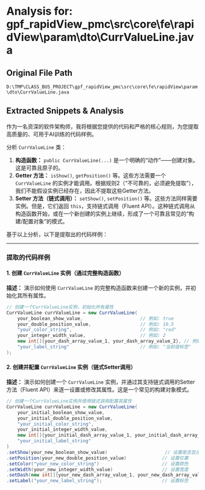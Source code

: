 # Analysis for: gpf_rapidView_pmc\src\core\fe\rapidView\param\dto\CurrValueLine.java

## Original File Path
`D:\TMP\CLASS_BUS_PROJECT\gpf_rapidView_pmc\src\core\fe\rapidView\param\dto\CurrValueLine.java`

## Extracted Snippets & Analysis
作为一名资深的软件架构师，我将根据您提供的代码和严格的核心规则，为您提取高质量的、可用于AI训练的代码样例。

分析 `CurrValueLine` 类：

1.  **构造函数：** `public CurrValueLine(...)` 是一个明确的“动作”——创建对象。这是可靠且原子的。
2.  **Getter 方法：** `isShow()`, `getPosition()` 等。这些方法需要一个 `CurrValueLine` 的实例才能调用。根据规则2（“不可靠的，必须避免提取”），我们不能假设实例已经存在，因此不提取这些Getter方法。
3.  **Setter 方法（链式调用）：** `setShow()`, `setPosition()` 等。这些方法同样需要实例。但是，它们返回 `this`，支持链式调用（Fluent API）。这种链式调用从构造函数开始，或在一个新创建的实例上继续，形成了一个可靠且常见的“构建/配置对象”的模式。

基于以上分析，以下是提取出的代码样例：

---

### 提取的代码样例

#### 1. 创建 `CurrValueLine` 实例（通过完整构造函数）

**描述：** 演示如何使用 `CurrValueLine` 的完整构造函数来创建一个新的实例，并初始化其所有属性。

```java
// 创建一个CurrValueLine实例，初始化所有属性
CurrValueLine currValueLine = new CurrValueLine(
    your_boolean_show_value,                     // 例如: true
    your_double_position_value,                  // 例如: 10.5
    "your_color_string",                         // 例如: "red"
    your_integer_width_value,                    // 例如: 2
    new int[]{your_dash_array_value_1, your_dash_array_value_2}, // 例如: new int[]{1, 2}
    "your_label_string"                          // 例如: "当前值标签"
);
```

#### 2. 创建并配置 `CurrValueLine` 实例（链式Setter调用）

**描述：** 演示如何创建一个 `CurrValueLine` 实例，并通过其支持链式调用的Setter方法（Fluent API）来逐一设置或修改其属性。这是一个常见的构建对象模式。

```java
// 创建一个CurrValueLine实例并使用链式调用配置其属性
CurrValueLine currValueLine = new CurrValueLine(
    your_initial_boolean_show_value,
    your_initial_double_position_value,
    "your_initial_color_string",
    your_initial_integer_width_value,
    new int[]{your_initial_dash_array_value_1, your_initial_dash_array_value_2},
    "your_initial_label_string"
)
.setShow(your_new_boolean_show_value)                     // 设置是否显示
.setPosition(your_new_double_position_value)             // 设置位置
.setColor("your_new_color_string")                       // 设置颜色
.setWidth(your_new_integer_width_value)                  // 设置宽度
.setDash(new int[]{your_new_dash_array_value_1, your_new_dash_array_value_2}) // 设置虚线样式
.setLabel("your_new_label_string");                      // 设置标签
```